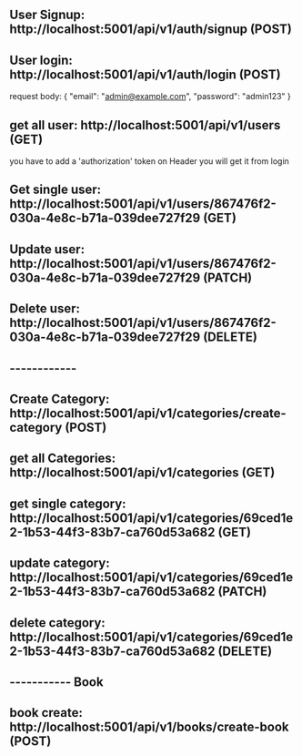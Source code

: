 ## User Signup: http://localhost:5001/api/v1/auth/signup (POST)

## User login: http://localhost:5001/api/v1/auth/login (POST)

request body:
{
"email": "admin@example.com",
"password": "admin123"
}

## get all user: http://localhost:5001/api/v1/users (GET)

you have to add a 'authorization' token on Header you will get it from login

## Get single user: http://localhost:5001/api/v1/users/867476f2-030a-4e8c-b71a-039dee727f29 (GET)

## Update user: http://localhost:5001/api/v1/users/867476f2-030a-4e8c-b71a-039dee727f29 (PATCH)

## Delete user: http://localhost:5001/api/v1/users/867476f2-030a-4e8c-b71a-039dee727f29 (DELETE)

## ------------

## Create Category: http://localhost:5001/api/v1/categories/create-category (POST)

## get all Categories: http://localhost:5001/api/v1/categories (GET)

## get single category: http://localhost:5001/api/v1/categories/69ced1e2-1b53-44f3-83b7-ca760d53a682 (GET)

## update category: http://localhost:5001/api/v1/categories/69ced1e2-1b53-44f3-83b7-ca760d53a682 (PATCH)

## delete category: http://localhost:5001/api/v1/categories/69ced1e2-1b53-44f3-83b7-ca760d53a682 (DELETE)

## ----------- Book

## book create: http://localhost:5001/api/v1/books/create-book (POST)
